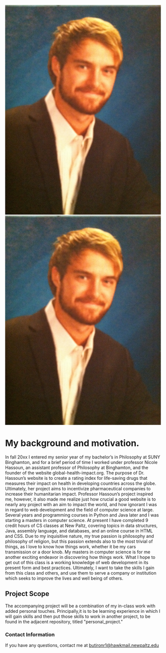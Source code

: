 
![Alt text](./me.jpg)
<img src="./me.jpg">

# My background and motivation.
In fall 20xx I entered my senior year of my bachelor’s in Philosophy at SUNY Binghamton, and for a brief period of time I worked under professor Nicole Hassoun, an assistant professor of Philosophy at Binghamton, and the founder of the website global-health-impact.org. The purpose of Dr. Hassoun’s website is to create a rating index for life-saving drugs that measures their impact on health in developing countries across the globe. Ultimately, her project aims to incentivize pharmaceutical companies to increase their humanitarian impact. Professor Hassoun’s project inspired me, however, it also made me realize just how crucial a good website is to nearly any project with an aim to impact the world, and how ignorant I was in regard to web development and the field of computer science at large. Several years and programming courses in Python and Java later and I was starting a masters in computer science. At present I have completed 9 credit hours of CS classes at New Paltz, covering topics in data structures, Java, assembly language, and databases, and an online course in HTML and CSS.
Due to my inquisitive nature, my true passion is philosophy and philosophy of religion, but this passion extends also to the most trivial of things, as I love to know how things work, whether it be my cars transmission or a door knob. My masters in computer science is for me another exciting endeavor in discovering how things work. What I hope to get out of this class is a working knowledge of web development in its present form and best practices. Ultimately, I want to take the skills I gain from this class and others, and use them to serve a company or institution which seeks to improve the lives and well being of others.

## Project Scope
The accompanying project will be a combination of my in-class work with added personal touches. Principally,it is to be learning experience in which I will gain skills and then put those skills to work in another project, to be found in the adjacent repository, titled "personal_project."

### Contact Information
If you have any questions, contact me at butironr1@hawkmail.newpaltz.edu 